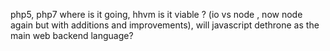 php5, php7 where is it going, hhvm is it viable ? (io vs node , now node again but with additions and improvements), will javascript dethrone as the main web backend language?
